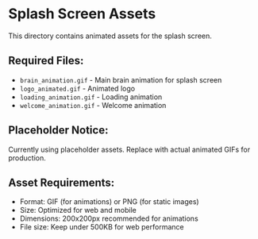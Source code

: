 # Splash Screen Assets

This directory contains animated assets for the splash screen.

## Required Files:
- `brain_animation.gif` - Main brain animation for splash screen
- `logo_animated.gif` - Animated logo
- `loading_animation.gif` - Loading animation
- `welcome_animation.gif` - Welcome animation

## Placeholder Notice:
Currently using placeholder assets. Replace with actual animated GIFs for production.

## Asset Requirements:
- Format: GIF (for animations) or PNG (for static images)
- Size: Optimized for web and mobile
- Dimensions: 200x200px recommended for animations
- File size: Keep under 500KB for web performance
